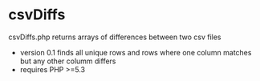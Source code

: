 csvDiffs
========

csvDiffs.php returns arrays of differences between two csv files
 * version 0.1 finds all unique rows and rows where one column matches but any other columm differs
 * requires PHP >=5.3 